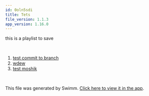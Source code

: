 ```yaml
---
id: 0oln5sdi
title: Tets
file_version: 1.1.3
app_version: 1.16.0
---
```


<!-- Intro - Do not remove this comment -->
this is a playlist to save

<br/>

<!-- Steps - Do not remove this comment -->
1. [test commit to branch](test-commit-to-branch.10obx.sw.md)
2. [wdew](wdew.124mj6e8.sw.md)
3. [test moshik](test-moshik.1gubqph7.sw.md)


<br/>

This file was generated by Swimm. [Click here to view it in the app](http://localhost:5000/repos/Z2l0aHViJTNBJTNBc3ItZXh0ZW5zaW9uJTNBJTNBZG91ZWs=/playlists/0oln5sdi).

